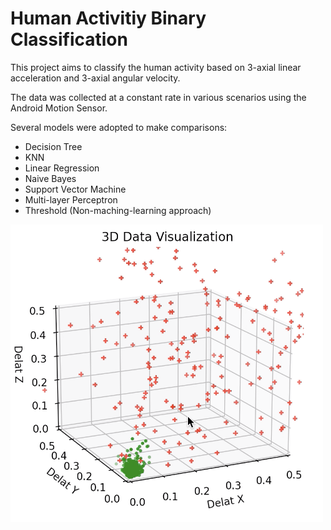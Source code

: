 # Human Activitiy Binary Classification

This project aims to classify the human activity based on 3-axial linear acceleration and 3-axial angular velocity. 

The data was collected at a constant rate in various scenarios using the Android Motion Sensor. 

Several models were adopted to make comparisons:
- Decision Tree
- KNN
- Linear Regression
- Naive Bayes
- Support Vector Machine
- Multi-layer Perceptron
- Threshold (Non-maching-learning approach)

<img src="./graph/data.png" alt="Data" width="500"/>
